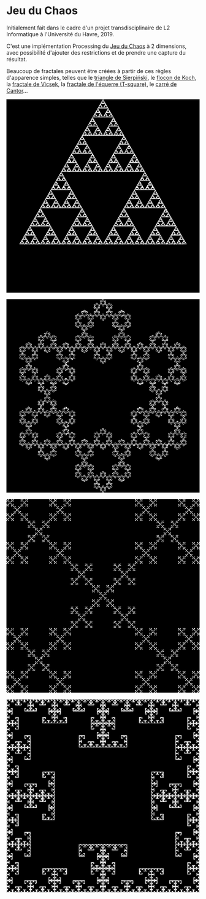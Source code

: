 # Jeu du Chaos

Initialement fait dans le cadre d'un projet transdisciplinaire de L2 Informatique à l'Université du Havre, 2019.

C'est une implémentation Processing du [Jeu du Chaos](https://fr.wikipedia.org/wiki/Jeu_du_chaos) à 2 dimensions, avec possibilité d'ajouter des restrictions et de prendre une capture du résultat.

Beaucoup de fractales peuvent être créées à partir de ces règles d'apparence simples, telles que le [triangle de Sierpiński](https://fr.wikipedia.org/wiki/Triangle_de_Sierpi%C5%84ski), le [flocon de Koch](https://fr.wikipedia.org/wiki/Flocon_de_Koch), la [fractale de Vicsek](https://fr.wikipedia.org/wiki/Fractale_de_Vicsek), la [fractale de l'équerre (T-square)](https://en.wikipedia.org/wiki/T-square_(fractal)), le [carré de Cantor](https://fr.wikipedia.org/wiki/Ensemble_de_Cantor#Variantes)...

![triangle de Sierpiński](/Screenshots/3%20côtés,%20rapport%200.5.png)

![flocon de Koch](/Screenshots/6%20côtés,%20rapport%206sur9.png)

![fractale de Vicsek](/Screenshots/4%20points%20+%20centre,%20rapport%200.6666667.png)

![fractale t-square](/Screenshots%20restrictions/4%20côtés,%20rapport%200.5,%20restriction%20pasOppose.png)
